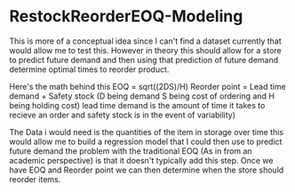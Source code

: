 # RestockReorderEOQ-Modeling
This is more of a conceptual idea since I can't find a dataset currently that would allow me to test this. However in theory this should allow for a store to predict future demand and then using that prediction of future demand determine optimal times to reorder product. 


Here's the math behind this 
EOQ = sqrt((2DS)/H) 
Reorder point = Lead time demand + Safety stock
(D being demand S being cost of ordering and H being holding cost) lead time demand is the amount of time it takes to recieve an order and safety stock is in the event of variability) 

The Data i would need is the quantities of the item in storage over time this would allow me to build a regression model that I could then use to predict future demand the problem with the traditional EOQ (As in from an academic perspective) is that it doesn't typically add this step. Once we have EOQ and Reorder point we can then determine when the store should reorder items. 

